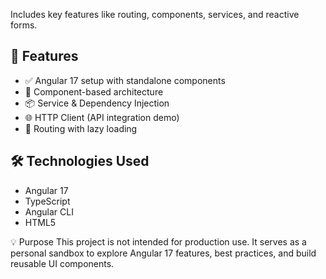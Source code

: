 Includes key features like routing, components, services, and reactive forms.

## 🚀 Features

- ✅ Angular 17 setup with standalone components
- 📁 Component-based architecture
- 📦 Service & Dependency Injection
- 🌐 HTTP Client (API integration demo)
- 🔄 Routing with lazy loading

## 🛠️ Technologies Used
- Angular 17
- TypeScript
- Angular CLI
- HTML5

💡 Purpose
This project is not intended for production use. It serves as a personal sandbox to explore Angular 17 features, best practices, and build reusable UI components.
